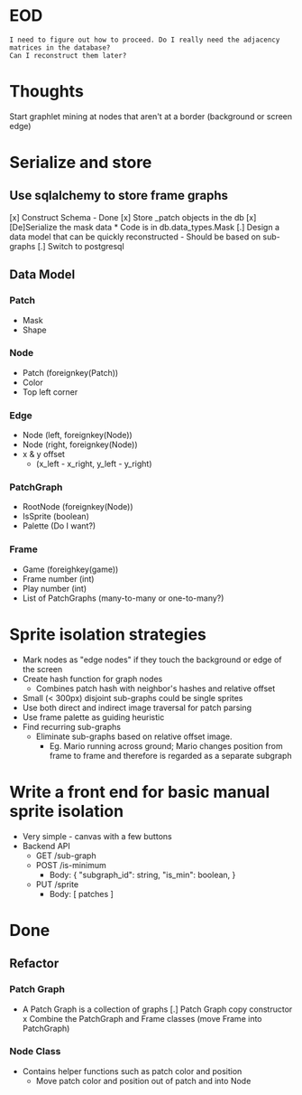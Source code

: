 # EOD

    I need to figure out how to proceed. Do I really need the adjacency matrices in the database?
    Can I reconstruct them later?

# Thoughts

Start graphlet mining at nodes that aren't at a border (background or screen edge)

# Serialize and store
## Use sqlalchemy to store frame graphs

  [x] Construct Schema - Done
  [x] Store \_patch objects in the db
    [x] [De]Serialize the mask data
        * Code is in db.data_types.Mask
  [.] Design a data model that can be quickly reconstructed 
      - Should be based on sub-graphs
  [.] Switch to postgresql

## Data Model
### Patch
  - Mask
  - Shape

### Node
  - Patch (foreignkey(Patch))
  - Color
  - Top left corner

### Edge
  - Node (left, foreignkey(Node))
  - Node (right, foreignkey(Node))
  - x & y offset
    * (x\_left - x\_right, y\_left - y\_right)

### PatchGraph
  - RootNode (foreignkey(Node))
  - IsSprite (boolean)
  - Palette (Do I want?)


### Frame
  - Game (foreighkey(game))
  - Frame number (int)
  - Play number (int)
  - List of PatchGraphs (many-to-many or one-to-many?)

# Sprite isolation strategies

  * Mark nodes as "edge nodes" if they touch the background or edge of the screen
  * Create hash function for graph nodes
    * Combines patch hash with neighbor's hashes and relative offset
  * Small (< 300px) disjoint sub-graphs could be single sprites
  * Use both direct and indirect image traversal for patch parsing
  * Use frame palette as guiding heuristic
  * Find recurring sub-graphs 
    * Eliminate sub-graphs based on relative offset image.
      * Eg. Mario running across ground; Mario changes position from frame to frame and therefore
            is regarded as a separate subgraph

# Write a front end for basic manual sprite isolation

  * Very simple - canvas with a few buttons
  * Backend API
    * GET /sub-graph
    * POST /is-minimum
      - Body: {
        "subgraph_id": string,
        "is_min": boolean,
      }
    * PUT /sprite
      - Body: [ patches ]

# Done
## Refactor
### Patch Graph

  * A Patch Graph is a collection of graphs
    [.] Patch Graph copy constructor
  x Combine the PatchGraph and Frame classes (move Frame into PatchGraph)

### Node Class
  * Contains helper functions such as patch color and position
    * Move patch color and position out of patch and into Node


